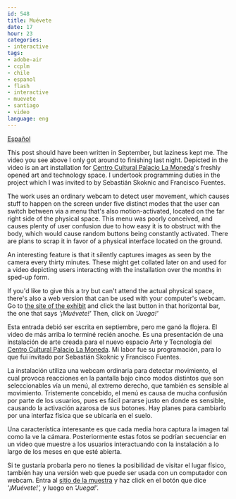 ```yaml
---
id: 548
title: Muévete
date: 17
hour: 23
categories:
- interactive
tags:
- adobe-air
- ccplm
- chile
- espanol
- flash
- interactive
- muevete
- santiago
- video
language: eng
---
```


<video-embed service="vimeo" id="32240154" width="500" height="281" />

[Español](/2011/11/muevete/#language)

This post should have been written in September, but laziness kept me. The video you see above I only got around to finishing last night. Depicted in the video is an art installation for [Centro Cultural Palacio La Moneda](http://www.ccplm.cl/)'s freshly opened art and technology space. I undertook programming duties in the project which I was invited to by Sebastián Skoknic and Francisco Fuentes.

The work uses an ordinary webcam to detect user movement, which causes stuff to happen on the screen under five distinct modes that the user can switch between via a menu that's also motion-activated, located on the far right side of the physical space. This menu was poorly conceived, and causes plenty of user confusion due to how easy it is to obstruct with the body, which would cause random buttons being constantly activated. There are plans to scrap it in favor of a physical interface located on the ground.

An interesting feature is that it silently captures images as seen by the camera every thirty minutes. These might get collated later on and used for a video depicting users interacting with the installation over the months in sped-up form.

If you'd like to give this a try but can't attend the actual physical space, there's also a web version that can be used with your computer's webcam. Go to [the site of the exhibit](http://www.ccplm.cl/color/) and click the last button in that horizontal bar, the one that says _'¡Muévete!'_ Then, click on _'Juega!'_

<!-- more -->
<language-break />

Esta entrada debió ser escrita en septiembre, pero me ganó la flojera. El video de más arriba lo terminé recién anoche. Es una presentación de una instalación de arte creada para el nuevo espacio Arte y Tecnología del [Centro Cultural Palacio La Moneda](http://www.ccplm.cl/). Mi labor fue su programación, para lo que fui invitado por Sebastián Skoknic y Francisco Fuentes.

La instalación utiliza una webcam ordinaria para detectar movimiento, el cual provoca reacciones en la pantalla bajo cinco modos distintos que son seleccionables vía un menú, al extremo derecho, que también es sensible al movimiento. Tristemente concebido, el menú es causa de mucha confusión por parte de los usuarios, pues es fácil pararse justo en donde es sensible, causando la activación azarosa de sus botones. Hay planes para cambiarlo por una interfaz física que se ubicaría en el suelo.

Una característica interesante es que cada media hora captura la imagen tal como la ve la cámara. Posteriormente estas fotos se podrían secuenciar en un video que muestre a los usuarios interactuando con la instalación a lo largo de los meses en que esté abierta.

Si te gustaría probarla pero no tienes la posibilidad de visitar el lugar físico, también hay una versión web que puede ser usada con un computador con webcam. Entra al [sitio de la muestra](http://www.ccplm.cl/color/) y haz click en el botón que dice _'¡Muévete!',_ y luego en _'Juega!'._
